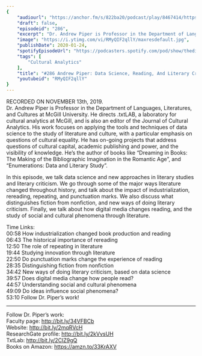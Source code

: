```yaml
---
{
	"audiourl": "https://anchor.fm/s/822ba20/podcast/play/8467414/https%3A%2F%2Fd3ctxlq1ktw2nl.cloudfront.net%2Fproduction%2F2019-10-15%2F34319483-44100-2-1ca2cedc07864.m4a",
	"draft": false,
	"episodeid": "286",
	"excerpt": "Dr. Andrew Piper is Professor in the Department of Languages, Literatures, and Cultures at McGill University. He directs .txtLAB, a laboratory for cultural analytics at McGill, and is also an editor of the Journal of Cultural Analytics. His work focuses on applying the tools and techniques of data science to the study of literature and culture, with a particular emphasis on questions of cultural equality. He has on-going projects that address questions of cultural capital, academic publishing and power, and the visibility of knowledge. He’s the author of books like “Dreaming in Books: The Making of the Bibliographic Imagination in the Romantic Age”, and “Enumerations: Data and Literary Study”.",
	"image": "https://i.ytimg.com/vi/RMyQIF2qllY/maxresdefault.jpg",
	"publishDate": 2020-01-24,
	"spotifyEpisodeUrl": "https://podcasters.spotify.com/pod/show/thedissenter/episodes/286-Andrew-Piper-Data-Science--Reading--And-Literary-Criticism-e90tgm",
	"tags": [
		"Cultural Analytics"
	],
	"title": "#286 Andrew Piper: Data Science, Reading, And Literary Criticism",
	"youtubeid": "RMyQIF2qllY"
}
---
```

RECORDED ON NOVEMBER 13th, 2019.  
Dr. Andrew Piper is Professor in the Department of Languages, Literatures, and Cultures at McGill University. He directs .txtLAB, a laboratory for cultural analytics at McGill, and is also an editor of the Journal of Cultural Analytics. His work focuses on applying the tools and techniques of data science to the study of literature and culture, with a particular emphasis on questions of cultural equality. He has on-going projects that address questions of cultural capital, academic publishing and power, and the visibility of knowledge. He’s the author of books like “Dreaming in Books: The Making of the Bibliographic Imagination in the Romantic Age”, and “Enumerations: Data and Literary Study”.

In this episode, we talk data science and new approaches in literary studies and literary criticism. We go through some of the major ways literature changed throughout history, and talk about the impact of industrialization, rereading, repeating, and punctuation marks. We also discuss what distinguishes fiction from nonfiction, and new ways of doing literary criticism. Finally, we talk about how digital media changes reading, and the study of social and cultural phenomena through literature.

Time Links:  
<time>00:58</time> How industrialization changed book production and reading  
<time>06:43</time> The historical importance of rereading  
<time>12:50</time> The role of repeating in literature  
<time>19:44</time> Studying innovation through literature  
<time>22:50</time> Do punctuation marks change the experience of reading  
<time>28:35</time> Distinguishing fiction from nonfiction  
<time>34:42</time> New ways of doing literary criticism, based on data science  
<time>39:57</time> Does digital media change how people read?  
<time>44:57</time> Understanding social and cultural phenomena  
<time>49:09</time> Do ideas influence social phenomena?  
<time>53:10</time> Follow Dr. Piper’s work!

---

Follow Dr. Piper’s work:  
Faculty page: http://bit.ly/34VFBCb  
Website: http://bit.ly/2mqRVcH  
ResearchGate profile: http://bit.ly/2kVvsUH  
TxtLab: http://bit.ly/2CIZ9gQ  
Books on Amazon: https://amzn.to/33KrAXV
